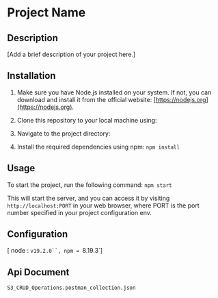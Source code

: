 # Project Name

## Description

[Add a brief description of your project here.]

## Installation

1. Make sure you have Node.js installed on your system. If not, you can download and install it from the official website: [https://nodejs.org](https://nodejs.org).

2. Clone this repository to your local machine using:

3. Navigate to the project directory:

4. Install the required dependencies using npm: `npm install`

## Usage

To start the project, run the following command: `npm start`

This will start the server, and you can access it by visiting `http://localhost:PORT` in your web browser, where PORT is the port number specified in your project configuration env.

## Configuration

[ node : `v19.2.0``, npm = `8.19.3`]

## Api Document

`S3_CRUD_Operations.postman_collection.json`